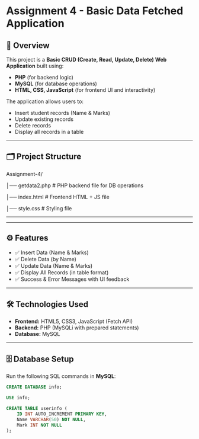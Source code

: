 # Assignment 4 - Basic Data Fetched Application

## 📌 Overview
This project is a **Basic CRUD (Create, Read, Update, Delete) Web Application** built using:
- **PHP** (for backend logic)
- **MySQL** (for database operations)
- **HTML, CSS, JavaScript** (for frontend UI and interactivity)

The application allows users to:
- Insert student records (Name & Marks)
- Update existing records
- Delete records
- Display all records in a table

---

## 🗂️ Project Structure
Assignment-4/

│── getdata2.php # PHP backend file for DB operations

│── index.html # Frontend HTML + JS file

│── style.css # Styling file

---


---

## ⚙️ Features
- ✅ Insert Data (Name & Marks)
- ✅ Delete Data (by Name)
- ✅ Update Data (Name & Marks)
- ✅ Display All Records (in table format)
- ✅ Success & Error Messages with UI feedback

---

## 🛠️ Technologies Used
- **Frontend:** HTML5, CSS3, JavaScript (Fetch API)
- **Backend:** PHP (MySQLi with prepared statements)
- **Database:** MySQL

---

## 🗄️ Database Setup
Run the following SQL commands in **MySQL**:

```sql
CREATE DATABASE info;

USE info;

CREATE TABLE userinfo (
    ID INT AUTO_INCREMENT PRIMARY KEY,
    Name VARCHAR(50) NOT NULL,
    Mark INT NOT NULL
);



